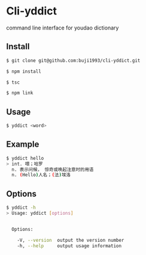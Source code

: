 # Cli-yddict
command line interface for youdao dictionary

## Install
```bash
$ git clone git@github.com:buji1993/cli-yddict.git
```

```bash
$ npm install
```

```bash
$ tsc
```

```bash
$ npm link
```

## Usage
```bash
$ yddict <word>
```

## Example
```bash
$ yddict hello
> int. 喂；哈罗
  n. 表示问候， 惊奇或唤起注意时的用语
  n. (Hello)人名；(法)埃洛
```

## Options
```bash
$ yddict -h
> Usage: yddict [options]


  Options:

    -V, --version  output the version number
    -h, --help     output usage information
```